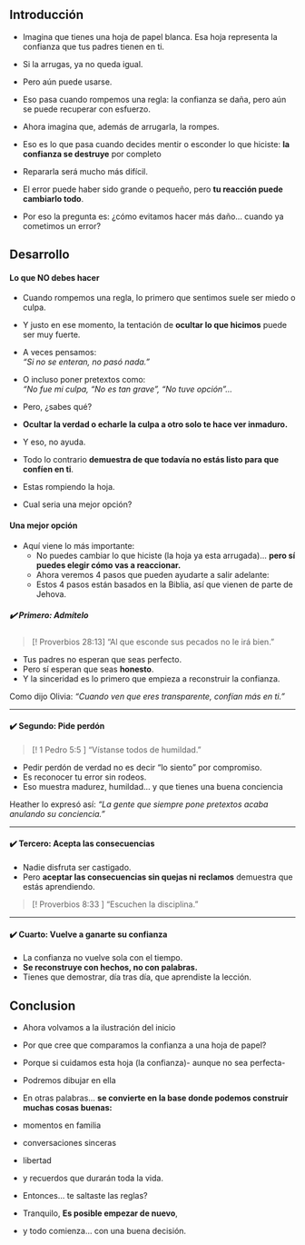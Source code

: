 ## Introducción

- Imagina que tienes una hoja de papel blanca. Esa hoja representa la confianza que tus padres tienen en ti.

- Si la arrugas, ya no queda igual. 
- Pero aún puede usarse.
- Eso pasa cuando rompemos una regla: la confianza se daña, pero aún se puede recuperar con esfuerzo.

- Ahora imagina que, además de arrugarla, la rompes. 
- Eso es lo que pasa cuando decides mentir o esconder lo que hiciste: **la confianza se destruye** por completo

- Repararla será mucho más difícil.
- El error puede haber sido grande o pequeño, pero **tu reacción puede cambiarlo todo**.
- Por eso la pregunta es: ¿cómo evitamos hacer más daño… cuando ya cometimos un error?
## Desarrollo
#### Lo que NO debes hacer
- Cuando rompemos una regla, lo primero que sentimos suele ser miedo o culpa.  
- Y justo en ese momento, la tentación de **ocultar lo que hicimos** puede ser muy fuerte.

- A veces pensamos:  
	_“Si no se enteran, no pasó nada.”_  
- O incluso poner pretextos como:  
	_“No fue mi culpa, “No es tan grave”, “No tuve opción”..._

- Pero, ¿sabes qué?  
- **Ocultar la verdad o echarle la culpa a otro solo te hace ver inmaduro.**  
- Y eso, no ayuda.
- Todo lo contrario **demuestra de que todavía no estás listo para que confíen en ti**.
- Estas rompiendo la hoja.

- Cual seria una mejor opción?
#### Una mejor opción
- Aquí viene lo más importante:
	- No puedes cambiar lo que hiciste (la hoja ya esta arrugada)... **pero sí puedes elegir cómo vas a reaccionar.**
	- Ahora veremos 4 pasos que pueden ayudarte a salir adelante:
	- Estos 4 pasos están basados en la Biblia, así que vienen de parte de Jehova.
##### ✔️ **Primero: Admítelo**

>[! Proverbios 28:13]
>“Al que esconde sus pecados no le irá bien.”

- Tus padres no esperan que seas perfecto.  
- Pero sí esperan que seas **honesto**.  
- Y la sinceridad es lo primero que empieza a reconstruir la confianza.

Como dijo Olivia:
	_“Cuando ven que eres transparente, confían más en ti.”_

---

#### ✔️ **Segundo: Pide perdón**


>[! 1 Pedro 5:5 ]
“Vístanse todos de humildad.”

- Pedir perdón de verdad no es decir “lo siento” por compromiso.
- Es reconocer tu error sin rodeos.  
- Eso muestra madurez, humildad… y que tienes una buena conciencia

Heather lo expresó así:
	_“La gente que siempre pone pretextos acaba anulando su conciencia.”_

---

#### ✔️ **Tercero: Acepta las consecuencias**

- Nadie disfruta ser castigado.  
- Pero **aceptar las consecuencias sin quejas ni reclamos** demuestra que estás aprendiendo.


> [! Proverbios 8:33 ]
> “Escuchen la disciplina.”


---

#### ✔️ **Cuarto: Vuelve a ganarte su confianza**

- La confianza no vuelve sola con el tiempo.  
- **Se reconstruye con hechos, no con palabras.**  
- Tienes que demostrar, día tras día, que aprendiste la lección.

## Conclusion
- Ahora volvamos a la ilustración del inicio
- Por que cree que comparamos la confianza a una hoja de papel?
- Porque si cuidamos esta hoja (la confianza)- aunque no sea perfecta- 
- Podremos dibujar en ella
- En otras palabras... **se convierte en la base donde podemos construir muchas cosas buenas:**  
- momentos en familia
- conversaciones sinceras
- libertad
- y recuerdos que durarán toda la vida.

- Entonces... te saltaste las reglas?
- Tranquilo, **Es posible empezar de nuevo**,  
- y todo comienza… con una buena decisión.
